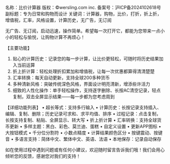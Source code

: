名称：比价计算器
版权：©️wersling.com inc.
备案号：沪ICP备2024102618号
副标题：专为日常和购物而设计
关键词：计算器，购物，比价，打折，折上折，增值税，汇率，风格设置，计算历史，无广告，无订阅

无广告、无订阅，启动迅速，操作简单。希望每一次打开它，都能为您带来一点小小的轻松与愉悦，让购物计算不再烦心！

【主要功能】
1.	贴心的计算历史：记录您的每一步计算，让比价更轻松，可随时将历史结果加入当前运算
2.	折上折计算：轻松处理折扣累加和增值税，让每一次优惠都算得清清楚楚
3.	汇率转换：每天自动更新，支持全球200多种货币
4.	多种清新风格：突破传统深色风格，界面设计明亮清新，增添些许活力
5.	细致的人性化操作：单手轻松操作，支持逐字删除、长按AC清空记录，轻点复制，双击全屏显示结果——每一步都为您考虑周到

【详细功能列表】
•	超长等式：支持多行输入
•	计算历史：长按记录支持插入、编辑、复制、删除；历史记录可求和、求平均值、排序
•	过程记录：点击复制，长按支持复制、粘贴、全屏显示、转大写
•	折上折计算
•	汇率转换：支持全球货币更新
•	多样主题：黑白、彩色、莫兰迪、蛋糕
•	自定义设置
    •	更新APP图标
    •	大按钮模式
    •	千分位分割符
    •	小数点精度
    •	计算结果颜色区分
    •	按键震动、按键音
•	多语言支持：简体中文、繁体中文、英语、法语
•	本地保存：记录自动保存

如在使用过程中遇到问题或有任何小建议，欢迎随时留言告诉我们哦！我们会用心倾听您的反馈，感谢您对我们的支持！